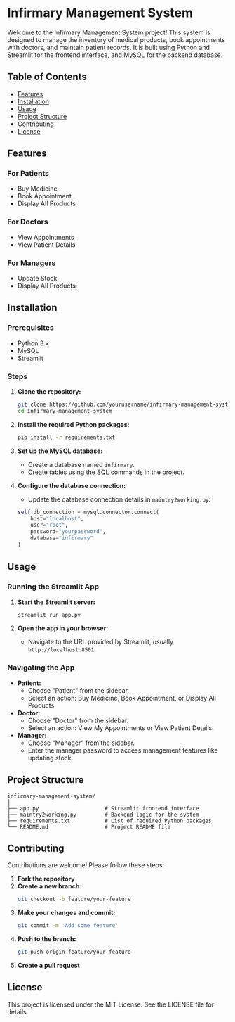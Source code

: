 # Infirmary Management System

Welcome to the Infirmary Management System project! This system is designed to manage the inventory of medical products, book appointments with doctors, and maintain patient records. It is built using Python and Streamlit for the frontend interface, and MySQL for the backend database.

## Table of Contents

- [Features](#features)
- [Installation](#installation)
- [Usage](#usage)
- [Project Structure](#project-structure)
- [Contributing](#contributing)
- [License](#license)

## Features

### For Patients
- Buy Medicine
- Book Appointment
- Display All Products

### For Doctors
- View Appointments
- View Patient Details

### For Managers
- Update Stock
- Display All Products

## Installation

### Prerequisites
- Python 3.x
- MySQL
- Streamlit

### Steps
1. **Clone the repository:**
    ```sh
    git clone https://github.com/yourusername/infirmary-management-system.git
    cd infirmary-management-system
    ```

2. **Install the required Python packages:**
    ```sh
    pip install -r requirements.txt
    ```

3. **Set up the MySQL database:**
    - Create a database named `infirmary`.
    - Create tables using the SQL commands in the project.

4. **Configure the database connection:**
    - Update the database connection details in `maintry2working.py`:
    ```python
    self.db_connection = mysql.connector.connect(
        host="localhost",
        user="root",
        password="yourpassword",
        database="infirmary"
    )
    ```

## Usage

### Running the Streamlit App

1. **Start the Streamlit server:**
    ```sh
    streamlit run app.py
    ```

2. **Open the app in your browser:**
    - Navigate to the URL provided by Streamlit, usually `http://localhost:8501`.

### Navigating the App
- **Patient:**
    - Choose "Patient" from the sidebar.
    - Select an action: Buy Medicine, Book Appointment, or Display All Products.
- **Doctor:**
    - Choose "Doctor" from the sidebar.
    - Select an action: View My Appointments or View Patient Details.
- **Manager:**
    - Choose "Manager" from the sidebar.
    - Enter the manager password to access management features like updating stock.

## Project Structure

```
infirmary-management-system/
│
├── app.py                     # Streamlit frontend interface
├── maintry2working.py         # Backend logic for the system
├── requirements.txt           # List of required Python packages
└── README.md                  # Project README file
```

## Contributing

Contributions are welcome! Please follow these steps:

1. **Fork the repository**
2. **Create a new branch:**
    ```sh
    git checkout -b feature/your-feature
    ```
3. **Make your changes and commit:**
    ```sh
    git commit -m 'Add some feature'
    ```
4. **Push to the branch:**
    ```sh
    git push origin feature/your-feature
    ```
5. **Create a pull request**

## License

This project is licensed under the MIT License. See the LICENSE file for details.